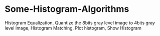 # Some-Histogram-Algorithms
Histogram Equalization, Quantize the 8bits gray level image to 4bits gray level image, Histogram Matching, Plot histogram, Show Histogram
